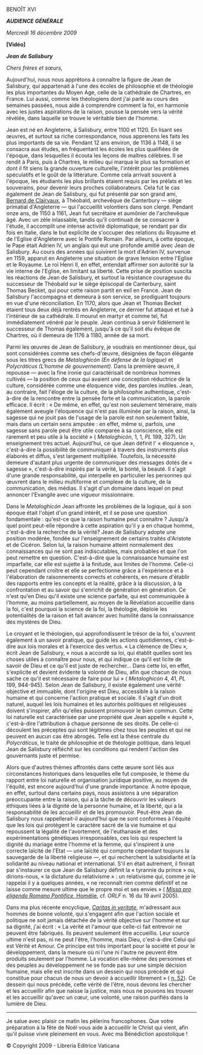 BENOÎT XVI

***AUDIENCE GÉNÉRALE***

*Mercredi 16 décembre 2009*

**[Vidéo]**

***Jean de Salisbury***

*Chers frères et sœurs,*

Aujourd'hui, nous nous apprêtons à connaître la figure de Jean de Salisbury, qui appartenait à l'une des écoles de philosophie et de théologie les plus importantes du Moyen Age, celle de la cathédrale de Chartres, en France. Lui aussi, comme les théologiens dont j'ai parlé au cours des semaines passées, nous aide à comprendre comment la foi, en harmonie avec les justes aspirations de la raison, pousse la pensée vers la vérité révélée, dans laquelle se trouve le véritable bien de l'homme.

Jean est né en Angleterre, à Salisbury, entre 1100 et 1120. En lisant ses œuvres, et surtout sa riche correspondance, nous apprenons les faits les plus importants de sa vie. Pendant 12 ans environ, de 1136 à 1148, il se consacra aux études, en fréquentant les écoles les plus qualifiées de l'époque, dans lesquelles il écouta les leçons de maîtres célèbres. Il se rendit à Paris, puis à Chartres, le milieu qui marqua le plus sa formation et dont il fit siens la grande ouverture culturelle, l'intérêt pour les problèmes spéculatifs et le goût de la littérature. Comme cela arrivait souvent à l'époque, les étudiants les plus brillants étaient requis par les prélats et les souverains, pour devenir leurs proches collaborateurs. Cela fut le cas également de Jean de Salisbury, qui fut présenté par son grand ami, [Bernard de Clairvaux](/content/benedict-xvi/fr/audiences/2009/documents/hf_ben-xvi_aud_20091021.html), à Théobald, archevêque de Canterbury — siège primatial d'Angleterre — qui l'accueillit volontiers dans son clergé. Pendant onze ans, de 1150 à 1161, Jean fut secrétaire et aumônier de l'archevêque âgé. Avec un zèle inlassable, tandis qu'il continuait de se consacrer à l'étude, il accomplit une intense activité diplomatique, se rendant par dix fois en Italie, dans le but explicite de s'occuper des relations du Royaume et de l'Eglise d'Angleterre avec le Pontife Romain. Par ailleurs, à cette époque, le Pape était Adrien IV, un anglais qui eut une profonde amitié avec Jean de Salisbury. Au cours des années qui suivirent la mort d'Adrien IV, survenue en 1159, apparut en Angleterre une situation de grave tension entre l'Eglise et le Royaume. Le roi Henri II, en effet, entendait affirmer son autorité sur la vie interne de l'Eglise, en limitant sa liberté. Cette prise de position suscita les réactions de Jean de Salisbury, et surtout la résistance courageuse du successeur de Théobald sur le siège épiscopal de Canterbury, saint Thomas Becket, qui pour cette raison partit en exil en France. Jean de Salisbury l'accompagna et demeura à son service, se prodiguant toujours en vue d'une réconciliation. En 1170, alors que Jean et Thomas Becket étaient tous deux déjà rentrés en Angleterre, ce dernier fut attaqué et tué à l'intérieur de sa cathédrale. Il mourut en martyr et comme tel, fut immédiatement vénéré par le peuple. Jean continua à servir fidèlement le successeur de Thomas également, jusqu'à ce qu'il soit élu évêque de Chartres, où il demeura de 1176 à 1180, année de sa mort.

Parmi les œuvres de Jean de Salisbury, je voudrais en mentionner deux, qui sont considérées comme ses chefs-d'œuvre, désignées de façon élégante sous les titres grecs de *Metaloghicón (En défense de la logique)* et *Polycráticus (L'homme de gouvernement).* Dans la première œuvre, il repousse — avec la fine ironie qui caractérisait de nombreux hommes cultivés — la position de ceux qui avaient une conception réductrice de la culture, considérée comme une éloquence vide, des paroles inutiles. Jean, au contraire, fait l'éloge de la culture, de la philosophie authentique, c'est-à-dire de la rencontre entre la pensée forte et la communication, la parole efficace. Il écrit : « De même, en effet, qu'est non seulement téméraire, mais également aveugle l'éloquence qui n'est pas illuminée par la raison, ainsi, la sagesse qui ne jouit pas de l'usage de la parole est non seulement faible, mais dans un certain sens amputée : en effet, même si, parfois, une sagesse sans parole peut être utile comparée à sa conscience, elle est rarement et peu utile à la société » ( *Metaloghicón*, 1, 1, *PL* 199, 327). Un enseignement très actuel. Aujourd'hui, ce que Jean définit l' « éloquence », c'est-à-dire la possibilité de communiquer à travers des instruments plus élaborés et diffus, s'est largement multipliée. Toutefois, la nécessité demeure d'autant plus urgente de communiquer des messages dotés de « sagesse », c'est-à-dire inspirés par la vérité, la bonté, la beauté. Il s'agit d'une grande responsabilité, qui interpelle en particulier les personnes qui œuvrent dans le milieu multiforme et complexe de la culture, de la communication, des médias. Il s'agit d'un domaine dans lequel on peut annoncer l'Evangile avec une vigueur missionnaire.

Dans le *Metaloghicón* Jean affronte les problèmes de la logique, qui à son époque était l'objet d'un grand intérêt, et il se pose une question fondamentale : qu'est-ce que la raison humaine peut connaître ? Jusqu'à quel point peut-elle répondre à cette aspiration qu'il y a en chaque homme, c'est-à-dire la recherche de la vérité? Jean de Salisbury adopte une position modérée, fondée sur l'enseignement de certains traités d'Aristote et de Cicéron. Selon lui, la raison humaine atteint normalement des connaissances qui ne sont pas indiscutables, mais probables et que l'on peut remettre en question. C'est-à-dire que la connaissance humaine est imparfaite, car elle est sujette à la finitude, aux limites de l'homme. Celle-ci peut cependant croître et elle se perfectionne grâce à l'expérience et à l'élaboration de raisonnements corrects et cohérents, en mesure d'établir des rapports entre les concepts et la réalité, grâce à la discussion, à la confrontation et au savoir qui s'enrichit de génération en génération. Ce n'est qu'en Dieu qu'il existe une science parfaite, qui est communiquée à l'homme, au moins partiellement, au moyen de la Révélation accueillie dans la foi, c'est pourquoi la science de la foi, la théologie, déploie les potentialités de la raison et fait avancer avec humilité dans la connaissance des mystères de Dieu.

Le croyant et le théologien, qui approfondissent le trésor de la foi, s'ouvrent également à un savoir pratique, qui guide les actions quotidiennes, c'est-à-dire aux lois morales et à l'exercice des vertus. « La clémence de Dieu », écrit Jean de Salisbury, « nous a accordé sa loi, qui établit quelles sont les choses utiles à connaître pour nous, et qui indique ce qu'il est licite de savoir de Dieu et ce qu'il est juste de rechercher... Dans cette loi, en effet, s'explicite et devient évidente la volonté de Dieu, afin que chacun de nous sache ce qu'il est nécessaire de faire pour lui » ( *Metaloghicón* 4, 41, *PL* 199, 944-945). Selon Jean de Salisbury, il existe également une vérité objective et immuable, dont l'origine est Dieu, accessible à la raison humaine et qui concerne l'action pratique et sociale. Il s'agit d'un droit naturel, auquel les lois humaines et les autorités politiques et religieuses doivent s'inspirer, afin qu'elles puissent promouvoir le bien commun. Cette loi naturelle est caractérisée par une propriété que Jean appelle « équité », c'est-à-dire l'attribution à chaque personne de ses droits. De celle-ci découlent les préceptes qui sont légitimes chez tous les peuples et qui ne peuvent en aucun cas être abrogés. Telle est la thèse centrale du *Polycráticus*, le traité de philosophie et de théologie politique, dans lequel Jean de Salisbury réfléchit sur les conditions qui rendent l'action des gouvernants juste et permise.

Alors que d'autres thèmes affrontés dans cette œuvre sont liés aux circonstances historiques dans lesquelles elle fut composée, le thème du rapport entre loi naturelle et organisation juridique positive, au moyen de l'équité, est encore aujourd'hui d'une grande importance. A notre époque, en effet, surtout dans certains pays, nous assistons à une séparation préoccupante entre la raison, qui a la tâche de découvrir les valeurs éthiques liées à la dignité de la personne humaine, et la liberté, qui a la responsabilité de les accueillir et de les promouvoir. Peut-être Jean de Salisbury nous rappellerait-il aujourd'hui que ne sont conformes à l'équité que les lois qui protègent le caractère sacré de la vie humaine et qui repoussent la légalité de l'avortement, de l'euthanasie et des expérimentations génétiques irresponsables, ces lois qui respectent la dignité du mariage entre l'homme et la femme, qui s'inspirent à une correcte laïcité de l'Etat — une laïcité qui comporte cependant toujours la sauvegarde de la liberté religieuse —, et qui recherchent la subsidiarité et la solidarité au niveau national et international. S'il en était autrement, il finirait par s'instaurer ce que Jean de Salisbury définit la « tyrannie du prince » ou, dirions-nous, « la dictature du relativisme » : un relativisme qui, comme je le rappelai il y a quelques années, « ne reconnaît rien comme définitif et ne laisse comme mesure ultime que le propre moi et ses envies » ( [*Missa pro eligendo Romano Pontifice*, Homélie](http://www.vatican.va/gpII/documents/homily-pro-eligendo-pontifice_20050418_fr.html), cf. *ORLF* n. 16 du 19 avril 2005).

Dans ma plus récente encyclique, *[Caritas in veritate](/content/benedict-xvi/fr/encyclicals/documents/hf_ben-xvi_enc_20090629_caritas-in-veritate.html)*, m'adressant aux hommes de bonne volonté, qui s'engagent afin que l'action sociale et politique ne soit jamais détachée de la vérité objective sur l'homme et sur sa dignité, j'ai écrit : « La vérité et l'amour que celle-ci fait entrevoir ne peuvent être fabriqués. Ils peuvent seulement être accueillis. Leur source ultime n'est pas, ni ne peut l'être, l'homme, mais Dieu, c'est-à-dire Celui qui est Vérité et Amour. Ce principe est très important pour la société et pour le développement, dans la mesure où ni l'une ni l'autre ne peuvent être produits seulement par l'homme. La vocation elle-même des personnes et des peuples au développement ne se fonde pas sur une simple décision humaine, mais elle est inscrite dans un dessein qui nous précède et qui constitue pour chacun de nous un devoir à accueillir librement » ( [n. 52](/content/benedict-xvi/fr/encyclicals/documents/hf_ben-xvi_enc_20090629_caritas-in-veritate.html#52.)). Ce dessein qui nous précède, cette vérité de l'être, nous devons les chercher et les accueillir afin que naisse la justice, mais nous ne pouvons les trouver et les accueillir qu'avec un cœur, une volonté, une raison purifiés dans la lumière de Dieu.

* * *

Je salue avec plaisir ce matin les pèlerins francophones. Que votre préparation à la fête de Noël vous aide à accueillir le Christ qui vient, afin qu'il puisse vivre pleinement en vous. Avec ma Bénédiction apostolique !

© Copyright 2009 - Libreria Editrice Vaticana